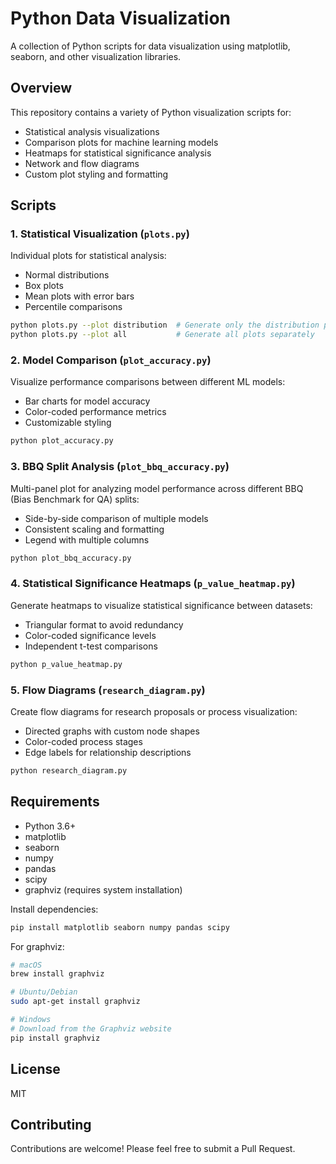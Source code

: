 # Python Data Visualization

A collection of Python scripts for data visualization using matplotlib, seaborn, and other visualization libraries.

## Overview

This repository contains a variety of Python visualization scripts for:
- Statistical analysis visualizations
- Comparison plots for machine learning models
- Heatmaps for statistical significance analysis
- Network and flow diagrams
- Custom plot styling and formatting

## Scripts

### 1. Statistical Visualization (`plots.py`)

Individual plots for statistical analysis:
- Normal distributions
- Box plots
- Mean plots with error bars
- Percentile comparisons

```bash
python plots.py --plot distribution  # Generate only the distribution plot
python plots.py --plot all           # Generate all plots separately
```

### 2. Model Comparison (`plot_accuracy.py`)

Visualize performance comparisons between different ML models:
- Bar charts for model accuracy
- Color-coded performance metrics
- Customizable styling

```bash
python plot_accuracy.py
```

### 3. BBQ Split Analysis (`plot_bbq_accuracy.py`)

Multi-panel plot for analyzing model performance across different BBQ (Bias Benchmark for QA) splits:
- Side-by-side comparison of multiple models
- Consistent scaling and formatting
- Legend with multiple columns

```bash
python plot_bbq_accuracy.py
```

### 4. Statistical Significance Heatmaps (`p_value_heatmap.py`)

Generate heatmaps to visualize statistical significance between datasets:
- Triangular format to avoid redundancy
- Color-coded significance levels
- Independent t-test comparisons

```bash
python p_value_heatmap.py
```

### 5. Flow Diagrams (`research_diagram.py`)

Create flow diagrams for research proposals or process visualization:
- Directed graphs with custom node shapes
- Color-coded process stages
- Edge labels for relationship descriptions

```bash
python research_diagram.py
```

## Requirements

- Python 3.6+
- matplotlib
- seaborn
- numpy
- pandas
- scipy
- graphviz (requires system installation)

Install dependencies:

```bash
pip install matplotlib seaborn numpy pandas scipy
```

For graphviz:
```bash
# macOS
brew install graphviz

# Ubuntu/Debian
sudo apt-get install graphviz

# Windows
# Download from the Graphviz website
pip install graphviz
```

## License

MIT

## Contributing

Contributions are welcome! Please feel free to submit a Pull Request.